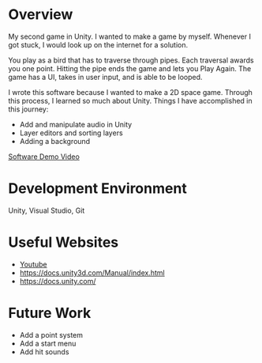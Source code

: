 # Overview

My second game in Unity. I wanted to make a game by myself. Whenever I got stuck, I would look up on the internet for a solution.

You play as a bird that has to traverse through pipes. Each traversal awards you one point. Hitting the pipe ends the game and lets you Play Again. The game has a UI, takes in user input, and is able to be looped.

I wrote this software because I wanted to make a 2D space game. Through this process, I learned so much about Unity. 
Things I have accomplished in this journey:
* Add and manipulate audio in Unity
* Layer editors and sorting layers
* Adding a background

[Software Demo Video](placeholder)

# Development Environment

Unity, Visual Studio, Git

# Useful Websites

* [Youtube](https://youtu.be/XtQMytORBmM?si=mmCJeD3lbAcTUQwS)
* https://docs.unity3d.com/Manual/index.html
* https://docs.unity.com/

# Future Work


* Add a point system
* Add a start menu
* Add hit sounds

